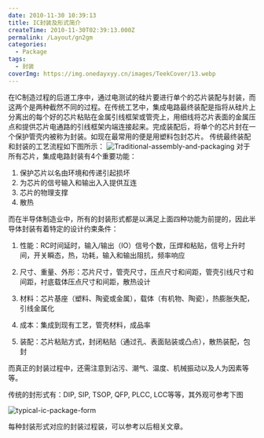 ```yaml
---
date: 2010-11-30 10:39:13
title: IC封装及形式简介
createTime: 2010-11-30T02:39:13.000Z
permalink: /Layout/gn2gm
categories:
  - Package
tags:
  - 封装
coverImg: https://img.onedayxyy.cn/images/TeekCover/13.webp
---
```


在IC制造过程的后道工序中，通过电测试的硅片要进行单个的芯片装配与封装，而这两个是两种截然不同的过程。在传统工艺中，集成电路最终装配是指将从硅片上分离出的每个好的芯片粘贴在金属引线框架或管壳上，用细线将芯片表面的金属压点和提供芯片电通路的引线框架内端连接起来。完成装配后，将单个的芯片封在一个保护管壳内被称为封装。如现在最常用的便是用塑料包封芯片。 传统最终装配和封装的工艺流程如下图所示： ![Traditional-assembly-and-packaging](/public/2011/08/Traditional-assembly-and-packaging.jpg) 对于所有芯片，集成电路封装有4个重要功能： 

1. 保护芯片以名由环境和传递引起损坏
2. 为芯片的信号输入和输出入入提供互连
3. 芯片的物理支撑
4. 散热

而在半导体制造业中，所有的封装形式都是以满足上面四种功能为前提的，因此半导体封装有着特定的设计约束条件： 
1. 性能：RC时间延时，输入/输出（IO）信号个数，压焊和粘贴，信号上升时间，开关瞬态，热，功耗，输入和输出阻抗，频率响应 

2. 尺寸、重量、外形：芯片尺寸，管壳尺寸，压点尺寸和间距，管壳引线尺寸和间距，衬底载体压点尺寸和间距，散热设计 

3. 材料：芯片基座（塑料、陶瓷或金属），载体（有机物、陶瓷），热膨胀失配，引线金属化 

4. 成本：集成到现有工艺，管壳材料，成品率 

5. 装配：芯片粘贴方式，封闭粘贴（通过孔、表面贴装或凸点），散热装配，包封



而真正的封装过程中，还需注意到沾污、潮气、温度、机械振动以及人为因素等等。

传统的封形式有：DIP, SIP, TSOP, QFP, PLCC, LCC等等，其外观可参考下图 

![typical-ic-package-form](/public/2011/08/typical-ic-package-form.jpg) 

每种封装形式对应的封装过程装，可以参考以后相关文章。
